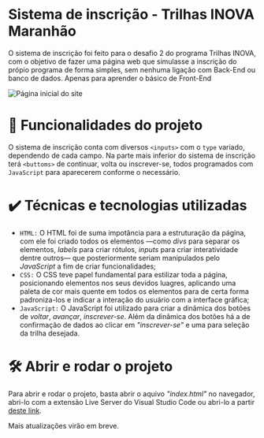 
# Sistema de inscrição - Trilhas INOVA Maranhão
O sistema de inscrição foi feito para o desafio 2 do programa Trilhas INOVA, com o objetivo de fazer uma página web que simulasse a inscrição do própio programa de forma simples, sem nenhuma ligação com Back-End ou banco de dados. Apenas para aprender o básico de Front-End

![Página inicial do site](https://github.com/user-attachments/assets/30fcfc48-94d2-431f-8198-a4aedbcf0381)

# 🔨 Funcionalidades do projeto
O sistema de inscrição conta com diversos `<inputs>` com o `type` variado, dependendo de cada campo. Na parte mais inferior do sistema de inscrição terá `<buttoms>` de continuar, volta ou inscrever-se, todos programados com `JavaScript` para aparecerem conforme o necessário. 

# ✔️ Técnicas e tecnologias utilizadas
- `HTML:` O HTML foi de suma impotância para a estruturação da página, com ele foi criado todos os elementos —como *divs* para separar os elementos, *labels* para criar rótulos, *inputs* para criar interatividade dentre outros— que posteriormente seriam manipulados pelo *JavaScript* a fim de criar funcionalidades;
- `CSS:` O CSS teve papel fundamental para estilizar toda a página, posicionando elementos nos seus devidos luagres, aplicando uma paleta de cor mais quente em todos os elementos para de certa forma padroniza-los e indicar a interação do usuário com a interface gráfica;
- `JavaScript:` O JavaScript foi utilizado para criar a dinâmica dos botões de *voltar*, *avançar*, *inscrever-se*. Além da dinâmica dos botões há a de confirmação de dados ao clicar em *"inscrever-se"* e uma para seleção da trilha desejada.

# 🛠️ Abrir e rodar o projeto
Para abrir e rodar o projeto, basta abrir o aquivo *"index.html"* no navegador, abri-lo com a extensão Live Server do Visual Studio Code ou abri-lo a partir [deste link](https://sistema-de-inscricao-trilhas.vercel.app/).

Mais atualizações virão em breve.
